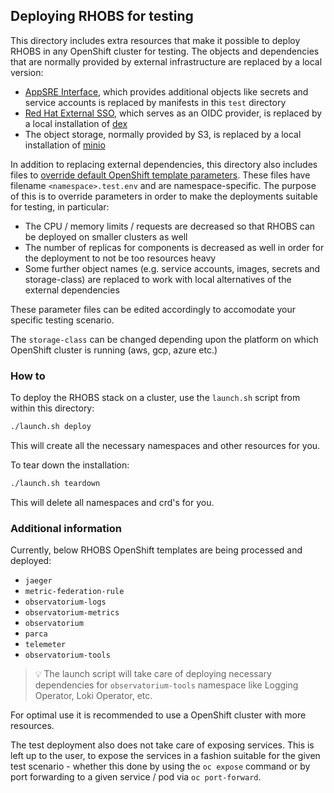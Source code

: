 ## Deploying RHOBS for testing

This directory includes extra resources that make it possible to deploy RHOBS in any OpenShift cluster for testing. The objects and dependencies that are normally provided by external infrastructure are replaced by a local version:
- [AppSRE Interface](https://gitlab.cee.redhat.com/service/app-interface/), which provides additional objects like secrets and service accounts is replaced by manifests in this `test` directory
- [Red Hat External SSO](https://sso.redhat.com/auth/realms/redhat-external), which serves as an OIDC provider, is replaced by a local installation of [dex](https://dexidp.io/)
- The object storage, normally provided by S3, is replaced by a local installation of [minio](https://min.io/)

In addition to replacing external dependencies, this directory also includes files to [override default OpenShift template parameters](https://docs.openshift.com/container-platform/4.9/openshift_images/using-templates.html#templates-cli-generating-list-of-objects_using-templates). These files have filename `<namespace>.test.env` and are namespace-specific. The purpose of this is to override parameters in order to make the deployments suitable for testing, in particular:
- The CPU / memory limits / requests are decreased so that RHOBS can be deployed on smaller clusters as well
- The number of replicas for components is decreased as well in order for the deployment to not be too resources heavy
- Some further object names (e.g. service accounts, images, secrets and storage-class) are replaced to work with local alternatives of the external dependencies

These parameter files can be edited accordingly to accomodate your specific testing scenario.

The `storage-class` can be changed depending upon the platform on which OpenShift cluster is running (aws, gcp, azure etc.)
### How to
To deploy the RHOBS stack on a cluster, use the `launch.sh` script from within this directory: 

```bash
./launch.sh deploy
```

This will create all the necessary namespaces and other resources for you.

To tear down the installation:

```bash
./launch.sh teardown
```

This will delete all namespaces and crd's for you.

### Additional information
Currently, below RHOBS OpenShift templates are being processed and deployed:
- `jaeger`
- `metric-federation-rule`
- `observatorium-logs`
- `observatorium-metrics`
- `observatorium`
- `parca`
- `telemeter`
- `observatorium-tools` 
> :bulb: The launch script will take care of deploying necessary dependencies for `observatorium-tools` namespace like Logging Operator, Loki Operator, etc.

For optimal use it is recommended to use a OpenShift cluster with more resources.

The test deployment also does not take care of exposing services. This is left up to the user, to expose the services in a fashion suitable for the given test scenario - whether this done by using the `oc expose` command or by port forwarding to a given service / pod via `oc port-forward`.